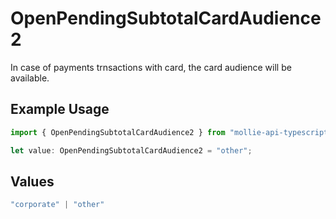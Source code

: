 # OpenPendingSubtotalCardAudience2

In case of payments trnsactions with card, the card audience will be available.

## Example Usage

```typescript
import { OpenPendingSubtotalCardAudience2 } from "mollie-api-typescript/models/operations";

let value: OpenPendingSubtotalCardAudience2 = "other";
```

## Values

```typescript
"corporate" | "other"
```